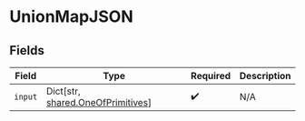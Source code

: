 # UnionMapJSON


## Fields

| Field                                                                       | Type                                                                        | Required                                                                    | Description                                                                 |
| --------------------------------------------------------------------------- | --------------------------------------------------------------------------- | --------------------------------------------------------------------------- | --------------------------------------------------------------------------- |
| `input`                                                                     | Dict[str, [shared.OneOfPrimitives](../../models/shared/oneofprimitives.md)] | :heavy_check_mark:                                                          | N/A                                                                         |